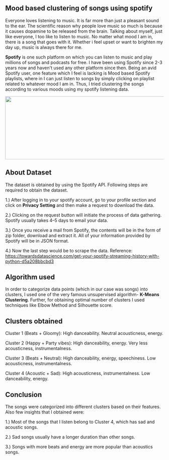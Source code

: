 ## Mood based clustering of songs using spotify

Everyone loves listening to music. It is far more than just a pleasant sound to the ear. The scientific reason why people love music so much is because it causes dopamine to be released from the brain. Talking about myself, just like everyone, I too like to listen to music. No matter what mood I am in, there is a song that goes with it. Whether i feel upset or want to brighten my day up, music is always there for me.

**Spotify** is one such platform on which you can listen to music and play millions of songs and podcasts for free. I have been using Spotify since 2-3 years now and haven't used any other platform since then. Being an avid Spotify user, one feature which I feel is lacking is Mood based Spotify playlists, where in I can just listen to songs by simply clicking on playlist related to whatever mood I am in. Thus, I tried clustering the songs according to various moods using my spotify listening data.


<img src="http://media.idownloadblog.com/wp-content/uploads/2016/06/Spotify_logo_horizontal_black.jpg" width="600" height="200">

## About Dataset
The dataset is obtained by using the Spotify API. Following steps are required to obtain the dataset. 

1.) After logging in to your spotify account, go to your profile section and click on **Privacy Setting** and then make a request to download the data.

2.) Clicking on the request button will initiate the process of data gathering. Spotify usually takes 4–5 days to email your data. 

3.) Once you receive a mail from Spotify, the contents will be in the form of zip folder, download and extract it. All of your information provided by Spotify will be in JSON format.

4.) Now the last step would be to scrape the data. Reference: https://towardsdatascience.com/get-your-spotify-streaming-history-with-python-d5a208bbcbd3

## Algorithm used
In order to categorize data points (which in our case was songs) into clusters, I used one of the very famous unsupervised algorithm- **K-Means Clustering**. Further, for obtaining optimal number of clusters I used techniques like Elbow Method and Silhouette score.

## Clusters obtained
Cluster 1 (Beats + Gloomy): High danceability. Neutral acousticness, energy.

Cluster 2 (Happy + Party vibes): High danceability, energy. Very less acousticness, instrumentalness.         

Cluster 3 (Beats + Neutral): High danceability, energy, speechiness. Low acousticness, instrumentalness.

Cluster 4 (Acoustic + Sad): High acousticness, instrumentalness. Low danceability, energy.

## Conclusion
The songs were categorized into different clusters based on their features. Also few insights that I obtained were:

1.) Most of the songs that I listen belong to Cluster 4, which has sad and acoustic songs.

2.) Sad songs usually have a longer duration than other songs.

3.) Songs with more beats and energy are more popular than acoustics songs.
